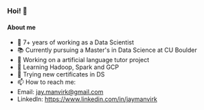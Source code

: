 ### Hoi! 👻

#### About me

- 🐤 7+ years of working as a Data Scientist
- 📚 Currently pursuing a Master's in Data Science at CU Boulder
- 🤖 Working on a artificial language tutor project
- 🌵 Learning Hadoop, Spark and GCP
- 🗿 Trying new certificates in DS
- 📫 How to reach me:
- Email: jay.manvirk@gmail.com
- LinkedIn: https://www.linkedin.com/in/jaymanvirk

